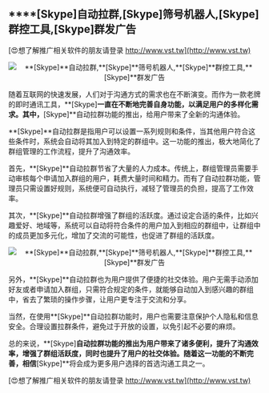 ## ****[Skype]**自动拉群,**[Skype]**筛号机器人,**[Skype]**群控工具,**[Skype]**群发广告**

[😍想了解推广相关软件的朋友请登录 http://www.vst.tw](http://www.vst.tw)

 <center><img src="https://vst.tw/MP4/tuiguang/png/0.png" alt="**[Skype]**自动拉群,**[Skype]**筛号机器人,**[Skype]**群控工具,**[Skype]**群发广告"></center>

随着互联网的快速发展，人们对于沟通方式的需求也在不断演变。而作为一款老牌的即时通讯工具，**[Skype]**一直在不断地完善自身功能，以满足用户的多样化需求。其中，**[Skype]**自动拉群功能的推出，给用户带来了全新的沟通体验。

**[Skype]**自动拉群是指用户可以设置一系列规则和条件，当其他用户符合这些条件时，系统会自动将其加入到特定的群组中。这一功能的推出，极大地简化了群组管理的工作流程，提升了沟通效率。

首先，**[Skype]**自动拉群节省了大量的人力成本。传统上，群组管理员需要手动审核每个申请加入群组的用户，耗费大量时间和精力。而有了自动拉群功能，管理员只需设置好规则，系统便可自动执行，减轻了管理员的负担，提高了工作效率。

其次，**[Skype]**自动拉群增强了群组的活跃度。通过设定合适的条件，比如兴趣爱好、地域等，系统可以自动将符合条件的用户加入到相应的群组中，让群组中的成员更加多元化，增加了交流的可能性，也促进了群组的活跃度。

 <center><img src="https://vst.tw/MP4/tuiguang/png/4.png" alt="**[Skype]**自动拉群,**[Skype]**筛号机器人,**[Skype]**群控工具,**[Skype]**群发广告"></center>

另外，**[Skype]**自动拉群也为用户提供了便捷的社交体验。用户无需手动添加好友或者申请加入群组，只需符合规定的条件，就能够自动加入到感兴趣的群组中，省去了繁琐的操作步骤，让用户更专注于交流和分享。

当然，在使用**[Skype]**自动拉群功能时，用户也需要注意保护个人隐私和信息安全。合理设置拉群条件，避免过于开放的设置，以免引起不必要的麻烦。

总的来说，**[Skype]**自动拉群功能的推出为用户带来了诸多便利，提升了沟通效率，增强了群组活跃度，同时也提升了用户的社交体验。随着这一功能的不断完善，相信**[Skype]**将会成为更多用户选择的首选沟通工具之一。

[😍想了解推广相关软件的朋友请登录 http://www.vst.tw](http://www.vst.tw)



